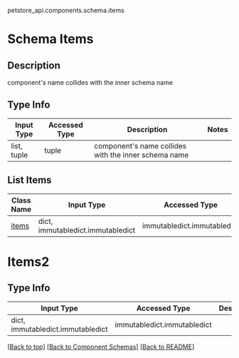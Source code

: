 petstore_api.components.schema.items
# Schema Items

## Description
component&#x27;s name collides with the inner schema name

## Type Info
Input Type | Accessed Type | Description | Notes
------------ | ------------- | ------------- | -------------
list, tuple | tuple | component&#x27;s name collides with the inner schema name |

## List Items
Class Name | Input Type | Accessed Type | Description | Notes
------------- | ------------- | ------------- | ------------- | -------------
[items](#items2) | dict, immutabledict.immutabledict | immutabledict.immutabledict |  |

# Items2

## Type Info
Input Type | Accessed Type | Description | Notes
------------ | ------------- | ------------- | -------------
dict, immutabledict.immutabledict | immutabledict.immutabledict |  |

[[Back to top]](#top) [[Back to Component Schemas]](../../../README.md#Component-Schemas) [[Back to README]](../../../README.md)
